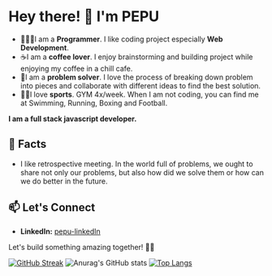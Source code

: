 # Hey there! 👋 I'm PEPU

- 👨🏻‍💻I am a **Programmer**. I like coding project especially **Web Development**.
- ☕️I am a **coffee lover**. I enjoy brainstorming and building project while enjoying my coffee in a chill cafe.
- 🧩I am a **problem solver**. I love the process of breaking down problem into pieces and collaborate with different ideas to find the best solution.
- 🏋🏻I love **sports**. GYM 4x/week. When I am not coding, you can find me at Swimming, Running, Boxing and Football.

<b>I am a full stack javascript developer.</b>

## 🎯 Facts
- I like retrospective meeting. In the world full of problems, we ought to share not only our problems, but also how did we solve them or how can we do better in the future.

## 📫 Let's Connect
- **LinkedIn:** [pepu-linkedIn](https://www.linkedin.com/in/pe-pu-6746441b6/)

Let's build something amazing together! 🚀✨

[![GitHub Streak](https://streak-stats.demolab.com?user=saipepu&theme=light)](https://git.io/streak-stats)
![Anurag's GitHub stats](https://github-readme-stats.vercel.app/api?username=saipepu&show_icons=true&theme=light)
[![Top Langs](https://github-readme-stats.vercel.app/api/top-langs/?username=saipepu&layout=compact&theme=vision-friendly-light)](https://github.com/anuraghazra/github-readme-stats)
